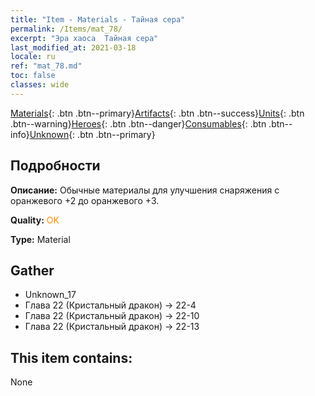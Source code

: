 ```yaml
---
title: "Item - Materials - Тайная сера"
permalink: /Items/mat_78/
excerpt: "Эра хаоса  Тайная сера"
last_modified_at: 2021-03-18
locale: ru
ref: "mat_78.md"
toc: false
classes: wide
---
```

 [Materials](/ru/Items/){: .btn .btn--primary}[Artifacts](/ru/Items/Artifacts/){: .btn .btn--success}[Units](/ru/Items/Units/){: .btn .btn--warning}[Heroes](/ru/Items/Heroes/){: .btn .btn--danger}[Consumables](/ru/Items/Consumables/){: .btn .btn--info}[Unknown](/ru/Items/Unknown/){: .btn .btn--primary}

## Подробности
 **Описание:** Обычные материалы для улучшения снаряжения c оранжевого +2 до оранжевого +3.

 **Quality:** <span style="color: #FF8C00">OK</span>

 **Type:** Material

## Gather

*    Unknown_17 
*    Глава 22 (Кристальный дракон) -> 22-4 
*    Глава 22 (Кристальный дракон) -> 22-10 
*    Глава 22 (Кристальный дракон) -> 22-13 

## This item contains:

  None

